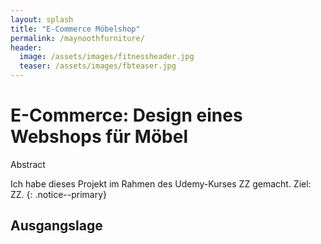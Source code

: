 ```yaml
---
layout: splash
title: "E-Commerce Möbelshop"
permalink: /maynoothfurniture/
header:
  image: /assets/images/fitnessheader.jpg
  teaser: /assets/images/fbteaser.jpg
---
```

# E-Commerce: Design eines Webshops für Möbel

Abstract

Ich habe dieses Projekt im Rahmen des Udemy-Kurses ZZ gemacht. Ziel: ZZ.
{: .notice--primary}

## Ausgangslage
